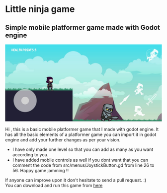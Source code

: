 # Little ninja game
## Simple mobile platformer game made with Godot engine

![Screenshot from the game](Screenshot_game.jpeg)

Hi , this is a basic mobile platformer game that I made with godot engine.
It has all the basic elements of a platformer game you can import it in godot engine and add your further changes as per your vision.

* I have only made one level so that you can add as many as you want according to you.
* I have added mobile controls as well if you dont want that you can comment the code from src/menus/JoystickButton.gd from line 26 to 56.
Happy game jamming !!

If anyone can improve upon it don't hesitate to send a pull request. :) <br />
You can download and run this game from [here](https://drive.google.com/file/d/1SRJVpihFzcpVxHWa2g5q29RtdsknBwx8/view?usp=sharing)
